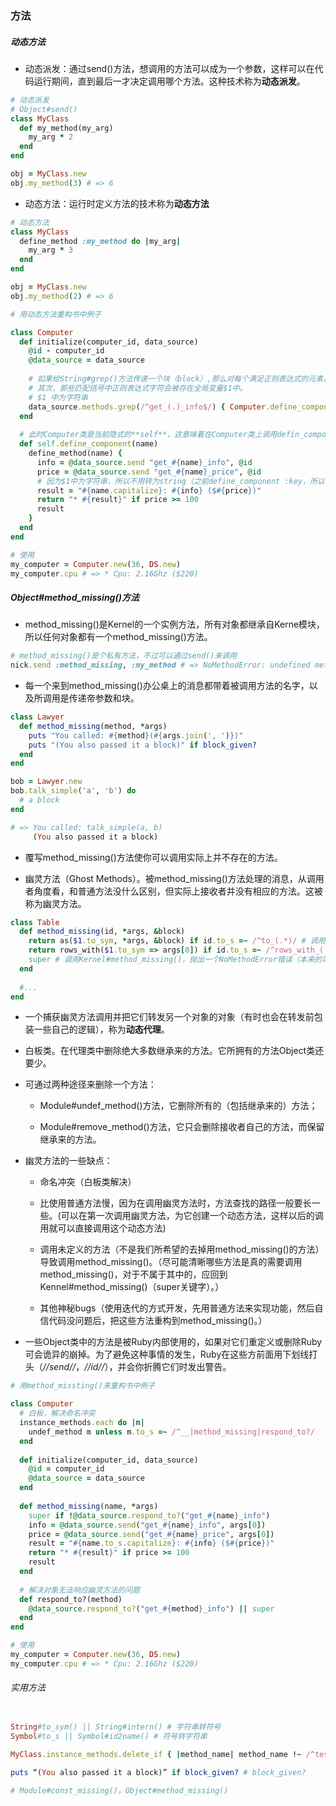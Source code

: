 ### 方法
##### 动态方法

* 动态派发：通过send()方法，想调用的方法可以成为一个参数，这样可以在代码运行期间，直到最后一才决定调用哪个方法。这种技术称为**动态派发**。

```ruby
# 动态派发
# Object#send()
class MyClass
  def my_method(my_arg)
    my_arg * 2
  end
end

obj = MyClass.new
obj.my_method(3) # => 6
```
* 动态方法：运行时定义方法的技术称为**动态方法**

```ruby
# 动态方法
class MyClass
  define_method :my_method do |my_arg|
    my_arg * 3
  end
end

obj = MyClass.new
obj.my_method(2) # => 6
```

```ruby
# 用动态方法重构书中例子

class Computer
  def initialize(computer_id, data_source)
    @id - computer_id
    @data_source = data_source
    
    # 如果给String#grep()方法传递一个块（block）,那么对每个满足正则表达式的元素，这个块都会被执行。
    # 其次，那些匹配括号中正则表达式字符会被存在全局变量$1中。
    # $1 中为字符串
    data_source.methods.grep(/^get_(.)_info$/) { Computer.define_component $1 }
  end
  
  # 此时Computer类是当前隐式的**self**，这意味着在Computer类上调用defin_componen()方法，因此这必然是一个类方法。
  def self.define_component(name)
    define_method(name) {
      info = @data_source.send "get_#{name}_info", @id
      price = @data_source.send "get_#{name}_price", @id
      # 因为$1中为字符串，所以不用转为string（之前define_component :key，所以需要Symbol#to_s()）。
      result = "#{name.capitalize}: #{info} ($#{price})"
      return "* #{result}" if price >= 100
      result
    }
  end
end

# 使用
my_computer = Computer.new(36, DS.new)
my_computer.cpu # => * Cpu: 2.16Ghz ($220)
```

##### Object#method_missing()方法

* method_missing()是Kernel的一个实例方法，所有对象都继承自Kerne模块，所以任何对象都有一个method_missing()方法。

```ruby
# method_missing()是个私有方法，不过可以通过send()来调用
nick.send :method_missing, :my_method # => NoMethodError: undefined method...
```

* 每一个来到method_missing()办公桌上的消息都带着被调用方法的名字，以及所调用是传递帝参数和块。

```ruby
class Lawyer
  def method_missing(method, *args)
    puts "You called: #{method}(#{args.join(', ')})"
    puts "(You also passed it a block)" if block_given?
  end
end

bob = Lawyer.new
bob.talk_simple('a', 'b') do
  # a block
end

# => You called: talk_simple(a, b)
     (You also passed it a block)
```

* 覆写method_missing()方法使你可以调用实际上并不存在的方法。

* 幽灵方法（Ghost Methods）。被method_missing()方法处理的消息，从调用者角度看，和普通方法没什么区别，但实际上接收者并没有相应的方法。这被称为幽灵方法。

```ruby
class Table
  def method_missing(id, *args, &block)
    return as($1.to_sym, *args, &block) if id.to_s =~ /^to_(.*)/ # 调用as(:csv)
    return rows_with($1.to_sym => args[0]) if id.to_s =~ /^rows_with_(.*)/ # 调用rows_with(:country)
    super # 调用Kernel#method_missing()，抛出一个NoMethodError错误（本来的功用，这是super关键字所做的事情）
  end
  
  #...
end
```

* 一个捕获幽灵方法调用并把它们转发另一个对象的对象（有时也会在转发前包装一些自己的逻辑），称为**动态代理**。

* 白板类。在代理类中删除绝大多数继承来的方法。它所拥有的方法Object类还要少。
* 可通过两种途径来删除一个方法：

  * Module#undef_method()方法，它删除所有的（包括继承来的）方法；
  
  * Module#remove_method()方法，它只会删除接收者自己的方法，而保留继承来的方法。

* 幽灵方法的一些缺点：

  * 命名冲突（白板类解决）
  
  * 比使用普通方法慢，因为在调用幽灵方法时，方法查找的路径一般要长一些。(可以在第一次调用幽灵方法，为它创建一个动态方法，这样以后的调用就可以直接调用这个动态方法)
  
  * 调用未定义的方法（不是我们所希望的去掉用method_missing()的方法）导致调用method_missing()。（尽可能清晰哪些方法是真的需要调用method_missing()，对于不属于其中的，应回到Kennel#method_missing()（super关键字）。）
  
  * 其他神秘bugs（使用迭代的方式开发，先用普通方法来实现功能，然后自信代码没问题后，把这些方法重构到method_missing()。）
  
* 一些Object类中的方法是被Ruby内部使用的，如果对它们重定义或删除Ruby可会诡异的崩掉。为了避免这种事情的发生，Ruby在这些方前面用下划线打头（*/_/_send/_/_*，*/_/_id/_/_*），并会你折腾它们时发出警告。

```ruby
# 用method_missting()来重构书中例子

class Computer
  # 白板，解决命名冲突
  instance_methods.each do |m|
    undef_method m unless m.to_s =~ /^__|method_missing|respond_to?/
  end
  
  def initialize(computer_id, data_source)
    @id = computer_id
    @data_source = data_source
  end
  
  def method_missing(name, *args)
    super if !@data_source.respond_to?("get_#{name}_info")
    info = @data_source.send("get_#{name}_info", args[0])
    price = @data_source.send("get_#{name}_price", args[0])
    result = "#{name.to_s.capitalize}: #{info} ($#{price})"
    return "* #{result}" if price >= 100
    result
  end
  
  # 解决对象无法响应幽灵方法的问题
  def respond_to?(method)
    @data_source.respond_to?("get_#{method}_info") || super
  end
end

# 使用
my_computer = Computer.new(36, DS.new)
my_computer.cpu # => * Cpu: 2.16Ghz ($220)

```

###### 实用方法

```ruby

String#to_sym() || String#intern() # 字符串转符号
Symbol#to_s || Symbol#id2name() # 符号转字符串

MyClass.instance_methods.delete_if { |method_name| method_name !~ /^test./ } # delete_if

puts “(You also passed it a block)” if block_given? # block_given?

# Module#const_missing()，Object#method_missing()

```
